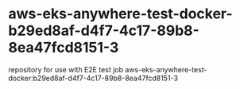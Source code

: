 # aws-eks-anywhere-test-docker-b29ed8af-d4f7-4c17-89b8-8ea47fcd8151-3
repository for use with E2E test job aws-eks-anywhere-test-docker:b29ed8af-d4f7-4c17-89b8-8ea47fcd8151-3
